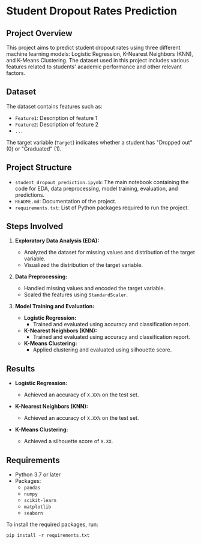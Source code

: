 # Student Dropout Rates Prediction

## Project Overview

This project aims to predict student dropout rates using three different machine learning models: Logistic Regression, K-Nearest Neighbors (KNN), and K-Means Clustering. The dataset used in this project includes various features related to students' academic performance and other relevant factors.

## Dataset

The dataset contains features such as:

- `Feature1`: Description of feature 1
- `Feature2`: Description of feature 2
- `...`

The target variable (`Target`) indicates whether a student has "Dropped out" (0) or "Graduated" (1).

## Project Structure

- `student_dropout_prediction.ipynb`: The main notebook containing the code for EDA, data preprocessing, model training, evaluation, and predictions.
- `README.md`: Documentation of the project.
- `requirements.txt`: List of Python packages required to run the project.

## Steps Involved

1. **Exploratory Data Analysis (EDA):**
   - Analyzed the dataset for missing values and distribution of the target variable.
   - Visualized the distribution of the target variable.

2. **Data Preprocessing:**
   - Handled missing values and encoded the target variable.
   - Scaled the features using `StandardScaler`.

3. **Model Training and Evaluation:**
   - **Logistic Regression:**
     - Trained and evaluated using accuracy and classification report.
   - **K-Nearest Neighbors (KNN):**
     - Trained and evaluated using accuracy and classification report.
   - **K-Means Clustering:**
     - Applied clustering and evaluated using silhouette score.

## Results

- **Logistic Regression:**
  - Achieved an accuracy of `X.XX%` on the test set.
  
- **K-Nearest Neighbors (KNN):**
  - Achieved an accuracy of `X.XX%` on the test set.
  
- **K-Means Clustering:**
  - Achieved a silhouette score of `X.XX`.

## Requirements

- Python 3.7 or later
- Packages: 
  - `pandas`
  - `numpy`
  - `scikit-learn`
  - `matplotlib`
  - `seaborn`

To install the required packages, run:
```
pip install -r requirements.txt
```
